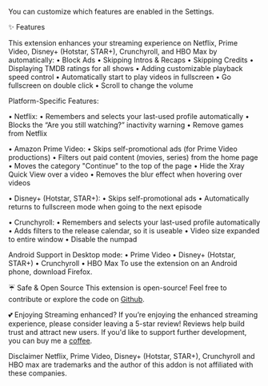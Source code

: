 You can customize which features are enabled in the Settings.

✨ Features

This extension enhances your streaming experience on Netflix, Prime Video, Disney+ (Hotstar, STAR+), Crunchyroll, and HBO Max by automatically:
  • Block Ads
  • Skipping Intros & Recaps
  • Skipping Credits
  • Displaying TMDB ratings for all shows
  • Adding customizable playback speed control
  • Automatically start to play videos in fullscreen
  • Go fullscreen on double click
  • Scroll to change the volume

Platform-Specific Features:

  • Netflix:
      • Remembers and selects your last-used profile automatically
      • Blocks the “Are you still watching?” inactivity warning
      • Remove games from Netflix

  • Amazon Prime Video:
      • Skips self-promotional ads (for Prime Video productions)
      • Filters out paid content (movies, series) from the home page
      • Moves the category "Continue" to the top of the page
      • Hide the Xray Quick View over a video
      • Removes the blur effect when hovering over videos

  • Disney+ (Hotstar, STAR+):
      • Skips self-promotional ads
      • Automatically returns to fullscreen mode when going to the next episode

  • Crunchyroll:
      • Remembers and selects your last-used profile automatically
      • Adds filters to the release calendar, so it is useable
      • Video size expanded to entire window
      • Disable the numpad

Android Support in Desktop mode:
  • Prime Video
  • Disney+ (Hotstar, STAR+)
  • Crunchyroll
  • HBO Max
  To use the extension on an Android phone, download Firefox.

☔ Safe & Open Source
This extension is open-source! Feel free to contribute or explore the code on [Github](https://github.com/Dreamlinerm/Netflix-Prime-Auto-Skip).

💕 Enjoying Streaming enhanced?
If you’re enjoying the enhanced streaming experience, please consider leaving a 5-star review! Reviews help build trust and attract new users.
If you'd like to support further development, you can buy me a [coffee](https://github.com/sponsors/Dreamlinerm).

Disclaimer
Netflix, Prime Video, Disney+ (Hotstar, STAR+), Crunchyroll and HBO max are trademarks and the author of this addon is not affiliated with these companies.
